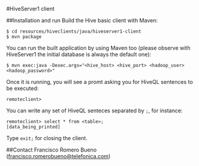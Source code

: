 #HiveServer1 client

##Installation and run
Build the Hive basic client with Maven:

    $ cd resources/hiveclients/java/hiveserver1-client
    $ mvn package

You can run the built application by using Maven too (please observe with HiveServer1 the initial database is always the default one):

    $ mvn exec:java -Dexec.args="<hive_host> <hive_port> <hadoop_user> <hadoop_password>"

Once it is running, you will see a promt asking you for HiveQL sentences to be executed:

    remoteclient>

You can write any set of HiveQL senteces separated by `;`, for instance:

    remoteclient> select * from <table>;
    [data_being_printed]

Type `exit;` for closing the client.

##Contact
Francisco Romero Bueno (francisco.romerobueno@telefonica.com)

